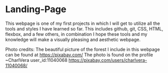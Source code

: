 # Landing-Page
This webpage is one of my first projects in which I will get to utilize all the tools and styles I have learned so far. This includes github, git, CSS, HTML, flexbox, and a few others, in combination I hope these tools and my knowledge will make a visually pleasing and aesthetic webpage.

Photo credits:
The beautiful picture of the forest I include in this webpage can be found at https://pixabay.com/
The photo is found on the profile ~CharlVera
user_id:11040068
https://pixabay.com/users/charlvera-11040068/
